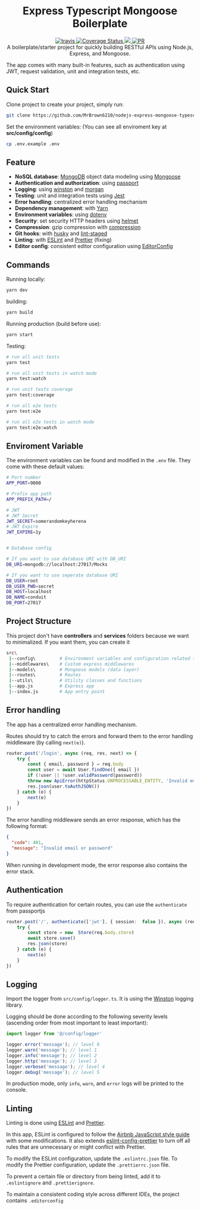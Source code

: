 <h1 align="center">Express Typescript Mongoose Boilerplate</h1>

<p align="center">
  <a href="https://travis-ci.com/github/MrBrown6210/nodejs-express-mongoose-typescript-boilerplate">
    <img src="https://travis-ci.com/MrBrown6210/nodejs-express-mongoose-typescript-boilerplate.svg?branch=main" alt="travis" />
  </a>
  <a href='https://coveralls.io/github/MrBrown6210/nodejs-express-mongoose-typescript-boilerplate?branch=main'>
    <img src='https://coveralls.io/repos/github/MrBrown6210/nodejs-express-mongoose-typescript-boilerplate/badge.svg?branch=main' alt='Coverage Status' />
  </a>
  <a href="https://www.codacy.com/gh/MrBrown6210/nodejs-express-mongoose-typescript-boilerplate/dashboard?utm_source=github.com&amp;utm_medium=referral&amp;utm_content=MrBrown6210/nodejs-express-mongoose-typescript-boilerplate&amp;utm_campaign=Badge_Grade"><img src="https://app.codacy.com/project/badge/Grade/2fa9351c9741489ebf545d5407d9b7fd"/>
  </a>
  <a href="http://makeapullrequest.com">
    <img src="https://img.shields.io/badge/PRs-welcome-brightgreen.svg?style=flat-square" alt="PR" />
  </a>
  <br>
  A boilerplate/starter project for quickly building RESTful APIs using Node.js, Express, and Mongoose.
</p>
The app comes with many built-in features, such as authentication using JWT, request validation, unit and integration tests, etc.

## Quick Start
Clone project to create your project, simply run:
```bash
git clone https://github.com/MrBrown6210/nodejs-express-mongoose-typescript-boilerplate.git <project-name>
```

Set the environment variables:
(You can see all enviroment key at **src/config/config**)
```bash
cp .env.example .env
```

## Feature
-  **NoSQL database**:  [MongoDB](https://www.mongodb.com/)  object data modeling using  [Mongoose](https://mongoosejs.com/)
-   **Authentication and authorization**: using  [passport](http://www.passportjs.org/)
-   **Logging**: using  [winston](https://github.com/winstonjs/winston)  and  [morgan](https://github.com/expressjs/morgan)
-   **Testing**: unit and integration tests using  [Jest](https://jestjs.io/)
-   **Error handling**: centralized error handling mechanism
-   **Dependency management**: with  [Yarn](https://yarnpkg.com/)
-   **Environment variables**: using  [dotenv](https://github.com/motdotla/dotenv)
-   **Security**: set security HTTP headers using  [helmet](https://helmetjs.github.io/)
-   **Compression**: gzip compression with  [compression](https://github.com/expressjs/compression)
-   **Git hooks**: with  [husky](https://github.com/typicode/husky)  and  [lint-staged](https://github.com/okonet/lint-staged)
-   **Linting**: with  [ESLint](https://eslint.org/)  and  [Prettier](https://prettier.io/) (fixing)
-   **Editor config**: consistent editor configuration using  [EditorConfig](https://editorconfig.org/)

## Commands
Running locally:
```bash
yarn dev
```
building:
```bash
yarn build
```
Running production (build before use):
```bash
yarn start
```

Testing:
```bash
# run all unit tests
yarn test

# run all unit tests in watch mode
yarn test:watch

# run unit tests coverage
yarn test:coverage

# run all e2e tests
yarn test:e2e

# run all e2e tests in watch mode
yarn test:e2e:watch
```

## Enviroment Variable
The environment variables can be found and modified in the  `.env`  file. They come with these default values:

```bash
# Port number
APP_PORT=9000

# Prefix app path
APP_PREFIX_PATH=/

# JWT
# JWT Secret
JWT_SECRET=somerandomkeyherena
# JWT Expire
JWT_EXPIRE=1y


# Database config

# If you want to use database URI with DB_URI
DB_URI=mongodb://localhost:27017/Mocks

# If you want to use seperate database URI
DB_USER=root
DB_USER_PWD=secret
DB_HOST=localhost
DB_NAME=conduit
DB_PORT=27017
```

## Project Structure
This project don't have **controllers** and **services** folders because we want to minimalized. If you want them, you can create it
```bash
src\
 |--config\         # Environment variables and configuration related things
 |--middlewares\    # Custom express middlewares
 |--models\         # Mongoose models (data layer)
 |--routes\         # Routes
 |--utils\          # Utility classes and functions
 |--app.js          # Express app
 |--index.js        # App entry point
```

## Error handling
The app has a centralized error handling mechanism.

Routes should try to catch the errors and forward them to the error handling middleware (by calling `next(e)`).

```ts
router.post('/login', async (req, res, next) => {
	try {
		const { email, password } = req.body
		const user = await User.findOne({ email })
		if (!user || !user.validPassword(password))
		throw new ApiError(httpStatus.UNPROCESSABLE_ENTITY, 'Invalid email or password')
		res.json(user.toAuthJSON())
	} catch (e) {
		next(e)
	}
})
```

The error handling middleware sends an error response, which has the following format:
```json
{
  "code": 401,
  "message": "Invalid email or password"
}
```
When running in development mode, the error response also contains the error stack.

## Authentication
To require authentication for certain routes, you can use the `authenticate` from passportjs
```ts
router.post('/', authenticate(['jwt'], { session:  false }), async (req, res, next) => {
	try {
		const store = new  Store(req.body.store)
		await store.save()
		res.json(store)
	} catch (e) {
		next(e)
	}
})
```

## Logging
Import the logger from  `src/config/logger.ts`. It is using the  [Winston](https://github.com/winstonjs/winston)  logging library.

Logging should be done according to the following severity levels (ascending order from most important to least important):
```ts
import logger from '@/config/logger'

logger.error('message'); // level 0
logger.warn('message'); // level 1
logger.info('message'); // level 2
logger.http('message'); // level 3
logger.verbose('message'); // level 4
logger.debug('message'); // level 5
```
In production mode, only `info`, `warn`, and `error` logs will be printed to the console.

## Linting
Linting is done using  [ESLint](https://eslint.org/)  and  [Prettier](https://prettier.io/).

In this app, ESLint is configured to follow the  [Airbnb JavaScript style guide](https://github.com/airbnb/javascript/tree/master/packages/eslint-config-airbnb-base)  with some modifications. It also extends  [eslint-config-prettier](https://github.com/prettier/eslint-config-prettier)  to turn off all rules that are unnecessary or might conflict with Prettier.

To modify the ESLint configuration, update the  `.eslintrc.json`  file. To modify the Prettier configuration, update the  `.prettierrc.json`  file.

To prevent a certain file or directory from being linted, add it to  `.eslintignore`  and  `.prettierignore`.

To maintain a consistent coding style across different IDEs, the project contains  `.editorconfig`

